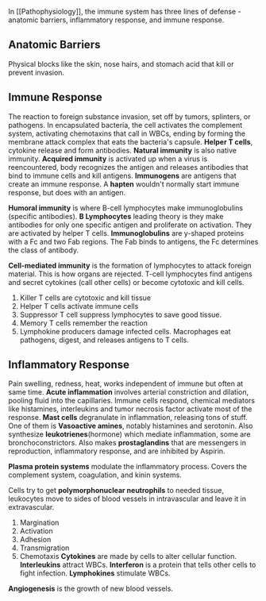 In [[Pathophysiology]], the immune system has three lines of defense - anatomic barriers, inflammatory response, and immune response.

## Anatomic Barriers
Physical blocks like the skin, nose hairs, and stomach acid that kill or prevent invasion.

## Immune Response
The reaction to foreign substance invasion, set off by tumors, splinters, or pathogens. In encapsulated bacteria, the cell activates the complement system, activating chemotaxins that call in WBCs, ending by forming the membrane attack complex that eats the bacteria's capsule. **Helper T cells**, cytokine release and form antibodies.
**Natural immunity** is also native immunity.
**Acquired immunity** is activated up when a virus is reencountered, body recognizes the antigen and releases antibodies that bind to immune cells and kill antigens. **Immunogens** are antigens that create an immune response. A **hapten** wouldn't normally start immune response, but does with an antigen.

**Humoral immunity** is where B-cell lymphocytes make immunoglobulins (specific antibodies).
**B Lymphocytes** leading theory is they make antibodies for only one specific antigen and proliferate on activation. They are activated by helper T cells.
**Immunoglobulins** are y-shaped proteins with a Fc and two Fab regions. The Fab binds to antigens, the Fc determines the class of antibody.

**Cell-mediated immunity** is the formation of lymphocytes to attack foreign material. This is how organs are rejected. T-cell lymphocytes find antigens and secret cytokines (call other cells) or become cytotoxic and kill cells. 
1. Killer T cells are cytotoxic and kill tissue
2. Helper T cells activate immune cells
3. Suppressor T cell suppress lymphocytes to save good tissue.
4. Memory T cells remember the reaction
5. Lymphokine producers damage infected cells.
Macrophages eat pathogens, digest, and releases antigens to T cells.

## Inflammatory Response
Pain swelling, redness, heat, works independent of immune but often at same time.
**Acute inflammation** involves arterial constriction and dilation, pooling fluid into the capillaries. Immune cells respond, chemical mediators like histamines,  interleukins and tumor necrosis factor activate most of the response. 
**Mast cells** degranulate in inflammation, releasing tons of stuff. One of them is **Vasoactive amines**, notably histamines and serotonin. Also synthesize **leukotrienes**(hormone) which mediate inflammation, some are bronchoconstrictors. Also makes **prostaglandins**  that are messengers in reproduction, inflammatory response, and are inhibited by Aspirin.

**Plasma protein systems** modulate the inflammatory process. Covers the complement system, coagulation, and kinin systems.

Cells try to get **polymorphonuclear neutrophils** to needed tissue, leukocytes move to sides of blood vessels in intravascular and leave it in extravascular.
1. Margination
2. Activation
3. Adhesion
4. Transmigration
5. Chemotaxis
**Cytokines** are made by cells to alter cellular function. **Interleukins** attract WBCs. **Interferon** is a protein that tells other cells to fight infection. **Lymphokines** stimulate WBCs.

**Angiogenesis** is the growth of new blood vessels.